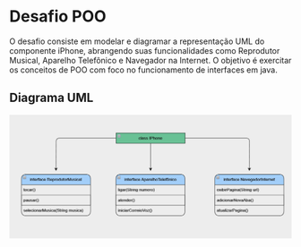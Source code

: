 # Desafio POO

O desafio consiste em modelar e diagramar a representação UML do componente iPhone, abrangendo suas funcionalidades como Reprodutor Musical, Aparelho Telefônico e Navegador na Internet. O objetivo é exercitar os conceitos de POO com foco no funcionamento de interfaces em java.

## Diagrama UML

![Diagrama UML](./docs\img\diagrama-uml.png)
